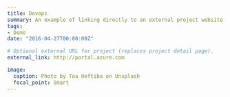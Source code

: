 ```yaml
---
title: Devops
summary: An example of linking directly to an external project website using `external_link`.
tags:
- Demo
date: "2016-04-27T00:00:00Z"

# Optional external URL for project (replaces project detail page).
external_link: http://portal.azure.com

image:
  caption: Photo by Toa Heftiba on Unsplash
  focal_point: Smart
---
```

